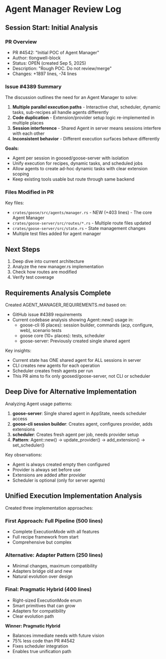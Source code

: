 # Agent Manager Review Log

## Session Start: Initial Analysis

### PR Overview
- PR #4542: "Initial POC of Agent Manager"
- Author: tlongwell-block
- Status: OPEN (created Sep 5, 2025)
- Description: "Rough POC. Do not review/merge"
- Changes: +1897 lines, -74 lines

### Issue #4389 Summary
The discussion outlines the need for an Agent Manager to solve:
1. **Multiple parallel execution paths** - Interactive chat, scheduler, dynamic tasks, sub-recipes all handle agents differently
2. **Code duplication** - Extension/provider setup logic re-implemented in multiple places
3. **Session interference** - Shared Agent in server means sessions interfere with each other
4. **Inconsistent behavior** - Different execution surfaces behave differently

**Goals:**
- Agent per session in goosed/goose-server with isolation
- Unify execution for recipes, dynamic tasks, and scheduled jobs
- Allow agents to create ad-hoc dynamic tasks with clear extension scoping
- Keep existing tools usable but route through same backend

### Files Modified in PR
Key files:
- `crates/goose/src/agents/manager.rs` - NEW (+403 lines) - The core Agent Manager
- `crates/goose-server/src/routes/*.rs` - Multiple route files updated
- `crates/goose-server/src/state.rs` - State management changes
- Multiple test files added for agent manager

## Next Steps
1. Deep dive into current architecture
2. Analyze the new manager.rs implementation
3. Check how routes are modified
4. Verify test coverage

## Requirements Analysis Complete
Created AGENT_MANAGER_REQUIREMENTS.md based on:
- GitHub issue #4389 requirements
- Current codebase analysis showing Agent::new() usage in:
  - goose-cli (6 places): session builder, commands (acp, configure, web), scenario tests
  - goose core (10+ places): tests, scheduler
  - goose-server: Previously created single shared agent

Key insights:
- Current state has ONE shared agent for ALL sessions in server
- CLI creates new agents for each operation
- Scheduler creates fresh agents per run
- This PR aims to fix only goosed/goose-server, not CLI or scheduler

## Deep Dive for Alternative Implementation
Analyzing Agent usage patterns:
1. **goose-server**: Single shared agent in AppState, needs scheduler access
2. **goose-cli session builder**: Creates agent, configures provider, adds extensions
3. **scheduler**: Creates fresh agent per job, needs provider setup
4. **Pattern**: Agent::new() → update_provider() → add_extension() → set_scheduler()

Key observations:
- Agent is always created empty then configured
- Provider is always set before use
- Extensions are added after provider
- Scheduler is optional (only for server agents)

## Unified Execution Implementation Analysis

Created three implementation approaches:

### First Approach: Full Pipeline (500 lines)
- Complete ExecutionMode with all features
- Full recipe framework from start
- Comprehensive but complex

### Alternative: Adapter Pattern (250 lines)
- Minimal changes, maximum compatibility
- Adapters bridge old and new
- Natural evolution over design

### Final: Pragmatic Hybrid (400 lines)
- Right-sized ExecutionMode enum
- Smart primitives that can grow
- Adapters for compatibility
- Clear evolution path

**Winner: Pragmatic Hybrid**
- Balances immediate needs with future vision
- 75% less code than PR #4542
- Fixes scheduler integration
- Enables true unification path
